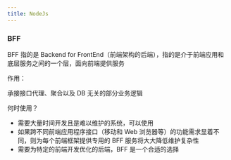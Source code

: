 ```yaml
---
title: NodeJs
---
```


### BFF

BFF 指的是 Backend for FrontEnd（前端架构的后端），指的是介于前端应用和底层服务之间的一个层，面向前端提供服务

作用：
  
承接接口代理、聚合以及 DB 无关的部分业务逻辑

何时使用？

* 需要大量时间开发且是难以维护的系统，可以使用
* 如果跨不同前端应用程序接口（移动和 Web 浏览器等）的功能需求显着不同，则为每个前端框架提供专用的 BFF 服务将大大降低维护复杂性
* 需要为特定的前端开发优化的后端，BFF 是一个合适的选择